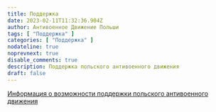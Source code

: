 ```yaml
---
title: Поддержка
date: 2023-02-11T11:32:36.904Z
author: Антивоенное Движение Польши
tags: [ "Поддержка" ]
categories: [ "Поддержка" ]
nodateline: true
noprevnext: true
disable_comments: true
description: Поддержка польского антивоенного движения
draft: false
---
```

[Информация о возможности поддержки польского антивоенного движения](https://polskiruchantywojenny.com/pokoj-i-wolnosc/wsparcie/ "Страница поддержки Польского антивоенного движения")
